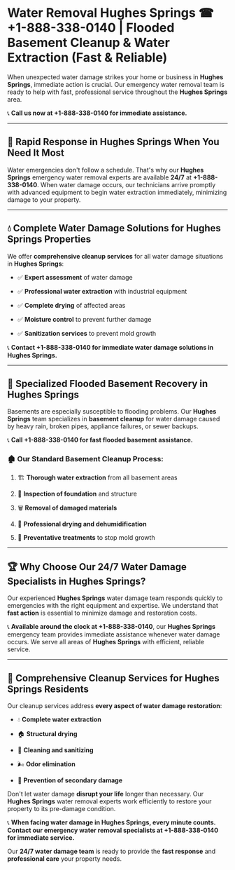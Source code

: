 # Water Removal Hughes Springs ☎ +1-888-338-0140 | Flooded Basement Cleanup & Water Extraction (Fast & Reliable)

When unexpected water damage strikes your home or business in **Hughes Springs**, immediate action is crucial. Our emergency water removal team is ready to help with fast, professional service throughout the **Hughes Springs** area. 

📞 **Call us now at +1-888-338-0140 for immediate assistance.**
---
## 🚀 Rapid Response in Hughes Springs When You Need It Most
Water emergencies don't follow a schedule. That's why our **Hughes Springs** emergency water removal experts are available **24/7** at **+1-888-338-0140**. When water damage occurs, our technicians arrive promptly with advanced equipment to begin water extraction immediately, minimizing damage to your property.
---
## 💧 Complete Water Damage Solutions for Hughes Springs Properties
We offer **comprehensive cleanup services** for all water damage situations in **Hughes Springs**:
- ✅ **Expert assessment** of water damage  
- ✅ **Professional water extraction** with industrial equipment  
- ✅ **Complete drying** of affected areas  
- ✅ **Moisture control** to prevent further damage  
- ✅ **Sanitization services** to prevent mold growth  
📞 **Contact +1-888-338-0140 for immediate water damage solutions in Hughes Springs.**
---
## 🌊 Specialized Flooded Basement Recovery in Hughes Springs
Basements are especially susceptible to flooding problems. Our **Hughes Springs** team specializes in **basement cleanup** for water damage caused by heavy rain, broken pipes, appliance failures, or sewer backups. 
📞 **Call +1-888-338-0140 for fast flooded basement assistance.**
### 🏚️ Our Standard Basement Cleanup Process:
1. 🏗️ **Thorough water extraction** from all basement areas  
2. 🔎 **Inspection of foundation** and structure  
3. 🗑️ **Removal of damaged materials**  
4. 💨 **Professional drying and dehumidification**  
5. 🚫 **Preventative treatments** to stop mold growth  
---
## 🏆 Why Choose Our 24/7 Water Damage Specialists in Hughes Springs?
Our experienced **Hughes Springs** water damage team responds quickly to emergencies with the right equipment and expertise. We understand that **fast action** is essential to minimize damage and restoration costs.
📞 **Available around the clock at +1-888-338-0140**, our **Hughes Springs** emergency team provides immediate assistance whenever water damage occurs. We serve all areas of **Hughes Springs** with efficient, reliable service.
---
## 🧹 Comprehensive Cleanup Services for Hughes Springs Residents
Our cleanup services address **every aspect of water damage restoration**:
- 💧 **Complete water extraction**  
- 🏠 **Structural drying**  
- 🧼 **Cleaning and sanitizing**  
- 🌬️ **Odor elimination**  
- 🚫 **Prevention of secondary damage**  
Don't let water damage **disrupt your life** longer than necessary. Our **Hughes Springs** water removal experts work efficiently to restore your property to its pre-damage condition.
📞 **When facing water damage in Hughes Springs, every minute counts. Contact our emergency water removal specialists at +1-888-338-0140 for immediate service.**
Our **24/7 water damage team** is ready to provide the **fast response** and **professional care** your property needs.
